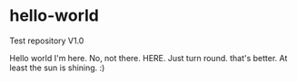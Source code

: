 # hello-world
Test repository V1.0


Hello world I'm here. No, not there. HERE. Just turn round. that's better.
At least the sun is shining. :)
